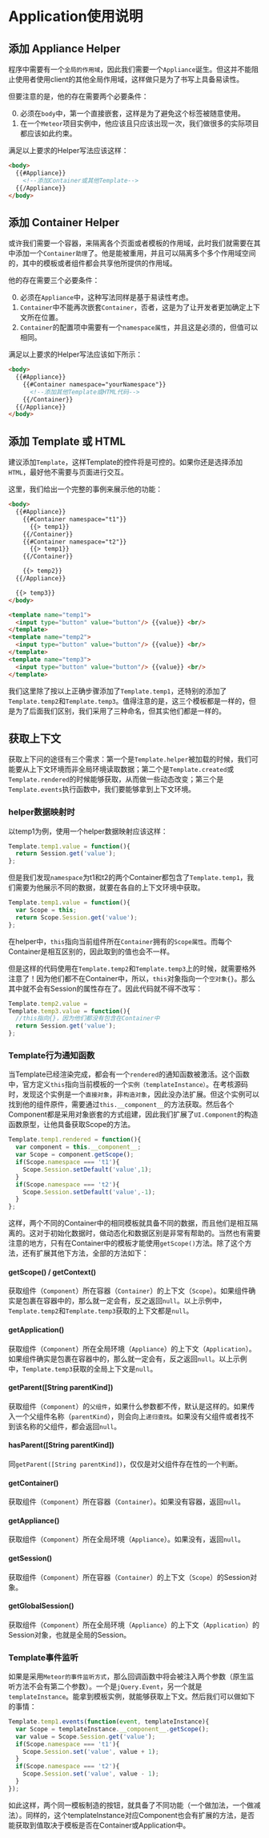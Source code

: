Application使用说明
====================

##  添加 Appliance Helper

程序中需要有一个`全局的作用域`，因此我们需要一个`Appliance`诞生。但这并不能阻止使用者使用client的其他全局作用域，这样做只是为了书写上具备易读性。

但要注意的是，他的存在需要两个必要条件：

0.  必须在`body`中，第一个直接嵌套，这样是为了避免这个标签被随意使用。
0.  在一个`Meteor`项目实例中，他应该且只应该出现一次，我们做很多的实际项目都应该如此约束。

满足以上要求的Helper写法应该这样：

```html
<body>
  {{#Appliance}}
    <!--添加Container或其他Template-->
  {{/Appliance}}
</body>
```

##  添加 Container Helper

或许我们需要一个容器，来隔离各个页面或者模板的作用域，此时我们就需要在其中添加一个`Container助理`了。他是能被重用，并且可以隔离多个多个作用域空间的，其中的模板或者组件都会共享他所提供的作用域。

他的存在需要三个必要条件：

0.  必须在`Appliance`中，这种写法同样是基于易读性考虑。
0.  `Container`中不能再次嵌套`Container`，否者，这是为了让开发者更加确定上下文所在位置。
0.  `Container`的配置项中需要有一个`namespace属性`，并且这是必须的，但值可以相同。

满足以上要求的Helper写法应该如下所示：

```html
<body>
  {{#Appliance}}
    {{#Container namespace="yourNamespace"}}
      <!--添加其他Template或HTML代码-->
    {{/Container}}
  {{/Appliance}}
</body>
```

##  添加 Template 或 HTML

建议添加`Template`，这样Template的控件将是可控的。如果你还是选择添加`HTML`，最好他不需要与页面进行交互。

这里，我们给出一个完整的事例来展示他的功能：

```html
<body>
  {{#Appliance}}
    {{#Container namespace="t1"}}
      {{> temp1}}
    {{/Container}}
    {{#Container namespace="t2"}}
      {{> temp1}}
    {{/Container}}

    {{> temp2}}
  {{/Appliance}}

  {{> temp3}}
</body>

<template name="temp1">
  <input type="button" value="button"/> {{value}} <br/>
</template>
<template name="temp2">
  <input type="button" value="button"/> {{value}} <br/>
</template>
<template name="temp3">
  <input type="button" value="button"/> {{value}} <br/>
</template>
```

我们这里除了按以上正确步骤添加了`Template.temp1`，还特别的添加了`Template.temp2`和`Template.temp3`。值得注意的是，这三个模板都是一样的，但是为了后面我们区别，我们采用了三种命名，但其实他们都是一样的。

##  获取上下文

获取上下问的途径有三个需求：第一个是`Template.helper`被加载的时候，我们可能要从上下文环境而非全局环境读取数据；第二个是`Template.created`或`Template.rendered`的时候能够获取，从而做一些动态改变；第三个是`Template.events`执行函数中，我们要能够拿到上下文环境。

### helper数据映射时

以temp1为例，使用一个helper数据映射应该这样：

```javascript
Template.temp1.value = function(){
  return Session.get('value');
};
```

但是我们发现`namespace`为t1和t2的两个Container都包含了`Template.temp1`，我们需要为他展示不同的数据，就要在各自的上下文环境中获取。

```javascript
Template.temp1.value = function(){
  var Scope = this;
  return Scope.Session.get('value');
};
```

在helper中，`this`指向当前组件所在`Container`拥有的`Scope属性`。而每个Container是相互区别的，因此取到的值也会不一样。

但是这样的代码使用在`Template.temp2`和`Template.temp3`上的时候，就需要格外注意了！因为他们都不在Container中，所以，`this`对象指向一个`空对象{}`。那么其中就不会有Session的属性存在了。因此代码就不得不改写：

```javascript
Template.temp2.value =
Template.temp3.value = function(){
  //this指向{}，因为他们都没有包含在Container中
  return Session.get('value');
};
```

### Template行为通知函数

当Template已经渲染完成，都会有一个`rendered`的通知函数被激活。这个函数中，官方定义`this`指向当前模板的一个`实例（templateInstance）`。在考核源码时，发现这个实例是一个`直接对象`，非`构造对象`，因此没办法扩展。但这个实例可以找到他的组件原件，需要通过`this.__component__`的方法获取。然后各个Component都是采用对象嵌套的方式组建，因此我们扩展了`UI.Component`的构造函数原型，让他具备获取Scope的方法。

```javascript
Template.temp1.rendered = function(){
  var component = this.__component__;
  var Scope = component.getScope();
  if(Scope.namespace === 't1'){
    Scope.Session.setDefault('value',1);
  }
  if(Scope.namespace === 't2'){
    Scope.Session.setDefault('value',-1);
  }
};
```

这样，两个不同的Container中的相同模板就具备不同的数据，而且他们是相互隔离的。这对于初始化数据时，做动态化和数据区别是非常有帮助的。当然也有需要注意的地方，只有在Container中的模板才能使用`getScope()`方法。除了这个方法，还有扩展其他下方法，全部的方法如下：

####  getScope() / getContext()

获取组件（`Component`）所在容器（`Container`）的上下文（`Scope`）。如果组件确实是包裹在容器中的，那么就一定会有，反之返回`null`。以上示例中，`Template.temp2`和`Template.temp3`获取的上下文都是`null`。

####  getApplication()

获取组件（`Component`）所在全局环境（`Appliance`）的上下文（`Application`）。如果组件确实是包裹在容器中的，那么就一定会有，反之返回`null`。以上示例中，`Template.temp3`获取的全局上下文是`null`。

####  getParent([String parentKind])

获取组件（`Component`）的`父组件`，如果什么参数都不传，默认是这样的。如果传入一个父组件名称（`parentKind`），则会向上`递归查找`。如果没有父组件或者找不到该名称的父组件，都会返回`null`。

####  hasParent([String parentKind])

同`getParent([String parentKind])`，仅仅是对父组件存在性的一个判断。

####  getContainer()

获取组件（`Component`）所在容器（`Container`）。如果没有容器，返回`null`。

#### getAppliance()

获取组件（`Component`）所在全局环境（`Appliance`）。如果没有，返回`null`。

#### getSession()

获取组件（`Component`）所在容器（`Container`）的上下文（`Scope`）的Session对象。

#### getGlobalSession()

获取组件（`Component`）所在全局环境（`Appliance`）的上下文（`Application`）的Session对象，也就是全局的Session。

### Template事件监听

如果是采用`Meteor的事件监听方式`，那么回调函数中将会被注入两个参数（原生监听方法不会有第二个参数）。一个是`jQuery.Event`，另一个就是`templateInstance`。能拿到模板实例，就能够获取上下文。然后我们可以做如下的事情：

```javascript
Template.temp1.events(function(event, templateInstance){
  var Scope = templateInstance.__component__.getScope();
  var value = Scope.Session.get('value');
  if(Scope.namespace === 't1'){
    Scope.Session.set('value', value + 1);
  }
  if(Scope.namespace === 't2'){
    Scope.Session.set('value', value - 1);
  }
});
```

如此这样，两个同一模板制造的按钮，就具备了不同功能（一个做加法，一个做减法）。同样的，这个templateInstance对应Component也会有扩展的方法，是否能获取到值取决于模板是否在Container或Application中。


